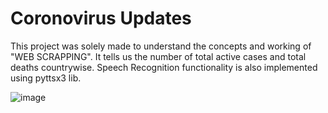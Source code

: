 # Coronovirus Updates
This project was solely made to understand the concepts and working of "WEB SCRAPPING". It tells us the number of total active cases and total deaths countrywise. Speech Recognition functionality is also implemented using pyttsx3 lib.


![image](https://user-images.githubusercontent.com/62878571/125220183-e7d6ce00-e2e3-11eb-98ba-e572baf40fd4.png)

